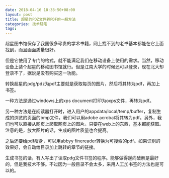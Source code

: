 ```yaml
---
date: 2018-04-16 18:33:50+08:00
layout: post
title: 超星的PDZ文件转PDF的一般方法
categories: 技术随笔
tags: 
---
```


超星图书馆保存了我国很多珍贵的学术书籍，网上找不到的老书基本都能在它上面找到，而且画面质量很好。

但是它使用了专门的格式，就不能满足我们在移动设备上使用的需求。当然，移动设备上装个超星的移动图书馆就行。但是江南大学的时候还可以登录，现在北大却登录不了，据说是没有购买这一功能。

转换超星的pdg/pdz为pdf主要就是获取每页的图片，然后将其转为pdf，再加上书签。

一种方法是通过windows上的xps document打印为oxps文件，再转为pdf。

另一种方法是在阅读器打开时，进入用户的appdata/local/temp/buffer，复制生成的浏览的页面的bmp文件，我们可以用adobe acrobat将其转为pdf。另外，我们也可以直接从网页上爬取网页上的图片。只要在web上的东西，基本都能获取。注意的是，放大图片的话，生成的图片质量也会提高。

之后还要给pdf瘦身，可以用abbyy finereader转换为可搜索的pdf。如果识别的效果好，会自动给目录加上跳转的章节的链接。


生成书签的话，有人写出了读取pdg文件书签的程序。能够做得逆向破解是最好的，但是我技术不够。不过因为一般目录不会太多，采用人工加书签的方法也是可以的。



